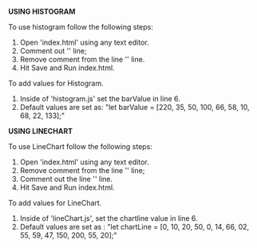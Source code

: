 <b> USING HISTOGRAM </b>
<p>
To use histogram follow the following steps:

1) Open 'index.html' using any text editor.
2) Comment out '<script src = 'lineChart.js'></script>' line;
3) Remove comment from the line '<script src = 'histogram.js'></script>' line.
4) Hit Save and Run index.html.

To add values for Histogram.

1) Inside of 'histogram.js' set the barValue in line 6.
2) Default values are set as: "let barValue = [220, 35, 50, 100, 66, 58, 10, 68, 22, 133];"
</p>


<b> USING LINECHART </b>
<p>

To use LineChart follow the following steps:

1) Open 'index.html' using any text editor.
2) Remove comment from the line '<script src = 'lineChart.js'></script>' line;
3) Comment out the line '<script src = 'histogram.js'></script>' line.
4) Hit Save and Run index.html.

To add values for LineChart.

1) Inside of 'lineChart.js', set the chartline value in line 6.
2) Default values are set as : "let chartLine = [0, 10, 20, 50, 0, 14, 66, 02, 55, 59, 47, 150, 200, 55, 20];"
</p>

<img src = "">

